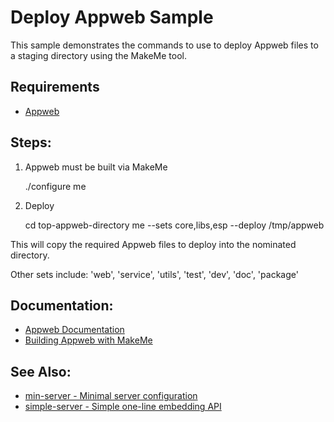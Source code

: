 Deploy Appweb Sample
===

This sample demonstrates the commands to use to deploy Appweb files to a staging directory using the MakeMe tool.

Requirements
---
* [Appweb](https://www.embedthis.com/appweb/download.html)

Steps:
---

1. Appweb must be built via MakeMe

    ./configure
    me

2. Deploy

    cd top-appweb-directory
    me --sets core,libs,esp --deploy /tmp/appweb

This will copy the required Appweb files to deploy into the nominated directory.

Other sets include: 'web', 'service', 'utils', 'test', 'dev', 'doc', 'package'

Documentation:
---
* [Appweb Documentation](https://www.embedthis.com/appweb/doc/index.html)
* [Building Appweb with MakeMe](https://www.embedthis.com/appweb/doc/source/me.html)

See Also:
---
* [min-server - Minimal server configuration](../min-server/README.md)
* [simple-server - Simple one-line embedding API](../simple-server/README.md)
